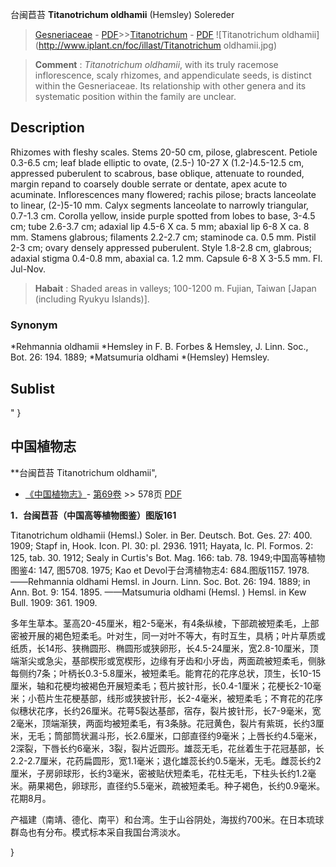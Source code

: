 台闽苣苔 **Titanotrichum oldhamii** (Hemsley) Solereder

> [Gesneriaceae](http://www.iplant.cn/info/Gesneriaceae?t=foc) - [PDF](http://www.iplant.cn/foc/pdf/Gesneriaceae.pdf)>>[Titanotrichum](http://www.iplant.cn/info/Titanotrichum?t=foc) - [PDF](http://www.iplant.cn/foc/pdf/Titanotrichum.pdf)
![Titanotrichum oldhamii](http://www.iplant.cn/foc/illast/Titanotrichum oldhamii.jpg)


> **Comment** : 
> *Titanotrichum oldhamii*, with its truly racemose inflorescence, scaly rhizomes, and appendiculate seeds, is distinct within the Gesneriaceae. Its relationship with other genera and its systematic position within the family are unclear.  </BODY> </HTML>

## Description

Rhizomes with fleshy scales. Stems 20-50 cm, pilose, glabrescent. Petiole 0.3-6.5 cm; leaf blade elliptic to ovate, (2.5-) 10-27 X (1.2-)4.5-12.5 cm, appressed puberulent to scabrous, base oblique, attenuate to rounded, margin repand to coarsely double serrate or dentate, apex acute to acuminate. Inflorescences many flowered; rachis pilose; bracts lanceolate to linear, (2-)5-10 mm. Calyx segments lanceolate to narrowly triangular, 0.7-1.3 cm. Corolla yellow, inside purple spotted from lobes to base, 3-4.5 cm; tube 2.6-3.7 cm; adaxial lip 4.5-6 X ca. 5 mm; abaxial lip 6-8 X ca. 8 mm. Stamens glabrous; filaments 2.2-2.7 cm; staminode ca. 0.5 mm. Pistil 2-3 cm; ovary densely appressed puberulent. Style 1.8-2.8 cm, glabrous; adaxial stigma 0.4-0.8 mm, abaxial ca. 1.2 mm. Capsule 6-8 X 3-5.5 mm. Fl. Jul-Nov.


> **Habait** : 
> Shaded areas in valleys; 100-1200 m. Fujian, Taiwan [Japan (including Ryukyu Islands)].

### Synonym
*Rehmannia oldhamii *Hemsley in F. B. Forbes & Hemsley, J. Linn. Soc., Bot. 26: 194. 1889; *Matsumuria oldhami *(Hemsley) Hemsley.


## Sublist
"
}
## 中国植物志

**台闽苣苔 Titanotrichum oldhamii",

* [《中国植物志》](http://www.iplant.cn/frps)- [第69卷](http://www.iplant.cn/frps/vol/69) >> 578页 [PDF](http://www.iplant.cn/frps/pdf/69/578.pdf)


**1．台闽苣苔（中国高等植物图鉴）图版161**

Titanotrichum oldhamii (Hemsl.) Soler. in Ber. Deutsch. Bot. Ges. 27: 400. 1909; Stapf in, Hook. Icon. Pl. 30: pl. 2936. 1911; Hayata, Ic. Pl. Formos. 2: 125, tab. 30. 1912; Sealy in Curtis's Bot. Mag. 166: tab. 78. 1949;中国高等植物图鉴4: 147, 图5708. 1975; Kao et Devol于台湾植物志4: 684.图版1157. 1978. ——Rehmannia oldhami Hemsl. in Journ. Linn. Soc. Bot. 26: 194. 1889; in Ann. Bot. 9: 154. 1895. ——Matsumuria oldhami (Hemsl. ) Hemsl. in Kew Bull. 1909: 361. 1909.

多年生草本。茎高20-45厘米，粗2-5毫米，有4条纵棱，下部疏被短柔毛，上部密被开展的褐色短柔毛。叶对生，同一对叶不等大，有时互生，具柄；叶片草质或纸质，长14形、狭椭圆形、椭圆形或狭卵形，长4.5-24厘米，宽2.8-10厘米，顶端渐尖或急尖，基部楔形或宽楔形，边缘有牙齿和小牙齿，两面疏被短柔毛，侧脉每侧约7条；叶柄长0.3-5.8厘米，被短柔毛。能育花的花序总状，顶生，长10-15厘米，轴和花梗均被褐色开展短柔毛；苞片披针形，长0.4-1厘米；花梗长2-10毫米；小苞片生花梗基部，线形或狭披针形，长2-4毫米，被短柔毛；不育花的花序似穗状花序，长约26厘米。花萼5裂达基部，宿存，裂片披针形，长7-9毫米，宽2毫米，顶端渐狭，两面均被短柔毛，有3条脉。花冠黄色，裂片有紫斑，长约3厘米，无毛；筒部筒状漏斗形，长2.6厘米，口部直径约9毫米；上唇长约4.5毫米，2深裂，下唇长约6毫米，3裂，裂片近圆形。雄蕊无毛，花丝着生于花冠基部，长2.2-2.7厘米，花药扁圆形，宽1.1毫米；退化雄蕊长约0.5毫米，无毛。雌蕊长约2厘米，子房卵球形，长约3毫米，密被贴伏短柔毛，花柱无毛，下柱头长约1.2毫米。蒴果褐色，卵球形，直径约5.5毫米，疏被短柔毛。种子褐色，长约0.9毫米。花期8月。

产福建（南靖、德化、南平）和台湾。生于山谷阴处，海拔约700米。在日本琉球群岛也有分布。模式标本采自我国台湾淡水。

}